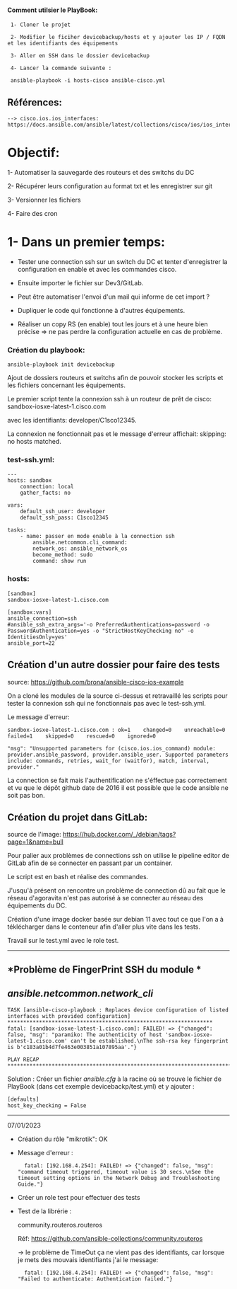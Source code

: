 

#### Comment utilsier le PlayBook:

     1- Cloner le projet

     2- Modifier le ficiher devicebackup/hosts et y ajouter les IP / FQDN et les identifiants des équipements

     3- Aller en SSH dans le dossier devicebackup

     4- Lancer la commande suivante :

     ansible-playbook -i hosts-cisco ansible-cisco.yml 

## Références:

    --> cisco.ios.ios_interfaces:
    https://docs.ansible.com/ansible/latest/collections/cisco/ios/ios_interfaces_module.html



# Objectif: 

1- Automatiser la sauvegarde des routeurs et des switchs du DC

2- Récupérer leurs configuration au format txt et les enregistrer sur git

3- Versionner les fichiers 

4- Faire des cron  


# 1- Dans un premier temps:

- Tester une connection ssh sur un switch du DC et tenter d'enregistrer la configuration en enable et avec les commandes cisco.

- Ensuite importer le fichier sur Dev3/GitLab.

- Peut être automatiser l'envoi d'un mail qui informe de cet import ?

- Dupliquer le code qui fonctionne à d'autres équipements.

- Réaliser un copy RS (en enable) tout les jours et à une heure bien précise => ne pas perdre la configuration actuelle en cas de problème.



### Création du playbook:

    ansible-playbook init devicebackup
 
Ajout de dossiers routeurs et switchs afin de pouvoir stocker les scripts et les fichiers concernant les équipements.

Le premier script tente la connexion ssh à un routeur de prêt de cisco: sandbox-iosxe-latest-1.cisco.com 

avec les identifiants: developer/C1sco12345.

La connexion ne fonctionnait pas et le message d'erreur affichait: skipping: no hosts matched.


### test-ssh.yml:

    ---
    hosts: sandbox
        connection: local
        gather_facts: no

    vars:
        default_ssh_user: developer
        default_ssh_pass: C1sco12345
  
    tasks: 
        - name: passer en mode enable à la connection ssh
            ansible.netcommon.cli_command:
            network_os: ansible_network_os
            become_method: sudo
            command: show run


### hosts:

    [sandbox]
    sandbox-iosxe-latest-1.cisco.com

    [sandbox:vars] 
    ansible_connection=ssh
    #ansible_ssh_extra_args='-o PreferredAuthentications=password -o PasswordAuthentication=yes -o "StrictHostKeyChecking no" -o IdentitiesOnly=yes' 
    ansible_port=22


## Création d'un autre dossier pour faire des tests

source: https://github.com/brona/ansible-cisco-ios-example

On a cloné les modules de la source ci-dessus et retravaillé les scripts pour tester la connexion ssh qui ne fonctionnais pas avec le test-ssh.yml.

Le message d'erreur:

    sandbox-iosxe-latest-1.cisco.com : ok=1    changed=0    unreachable=0    failed=1    skipped=0    rescued=0    ignored=0 

    "msg": "Unsupported parameters for (cisco.ios.ios_command) module: provider.ansible_password, provider.ansible_user. Supported parameters include: commands, retries, wait_for (waitfor), match, interval, provider."

La connection se fait mais l'authentification ne s'éffectue pas correctement et vu que le dépôt github date de 2016 il est possible que le code ansible ne soit pas bon.

## Création du projet dans GitLab:

source de l'image: https://hub.docker.com/_/debian/tags?page=1&name=bull

Pour palier aux problèmes de connections ssh on utilise le pipeline editor de GitLab afin de se connecter en passant par un container.

Le script est en bash et réalise des commandes.

J'usqu'à présent on rencontre un problème de connection dû au fait que le réseau d'agoravita n'est pas autorisé à se connecter au réseau des équipements du DC.                                 

Création d'une image docker basée sur debian 11 avec tout ce que l'on a à téklécharger dans le conteneur afin d'aller plus vite dans les tests.

Travail sur le test.yml avec le role test.



--------------------------------
## *Problème de FingerPrint SSH du module *

## *ansible.netcommon.network_cli*

    TASK [ansible-cisco-playbook : Replaces device configuration of listed interfaces with provided configuration] *****************************************************************
    fatal: [sandbox-iosxe-latest-1.cisco.com]: FAILED! => {"changed": false, "msg": "paramiko: The authenticity of host 'sandbox-iosxe-latest-1.cisco.com' can't be established.\nThe ssh-rsa key fingerprint is b'c183a01b4d7fe463e003851a107895aa'."}

    PLAY RECAP *********************************************************************************************************************************************

Solution : 
Créer un fichier *ansible.cfg* à la racine où se trouve le fichier de PlayBook (dans cet exemple devicebackp/test.yml) et y ajouter : 

    [defaults]
    host_key_checking = False

--------------------------------

07/01/2023
- Création du rôle "mikrotik": OK
- Message d'erreur : 


        fatal: [192.168.4.254]: FAILED! => {"changed": false, "msg": "command timeout triggered, timeout value is 30 secs.\nSee the timeout setting options in the Network Debug and Troubleshooting Guide."}

- Créer un role test pour effectuer des tests 

- Test de la librérie : 

    community.routeros.routeros

    Réf: https://github.com/ansible-collections/community.routeros

    -> le problème de TimeOut ça ne vient pas des identifiants, car lorsque je mets des mouvais identifiants j'ai le message:

        fatal: [192.168.4.254]: FAILED! => {"changed": false, "msg": "Failed to authenticate: Authentication failed."}
    
